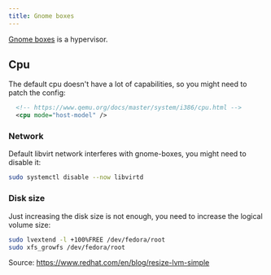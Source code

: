 ```yaml
---
title: Gnome boxes
---
```


[Gnome boxes](https://apps.gnome.org/Boxes/) is a hypervisor.

## Cpu

The default cpu doesn't have a lot of capabilities, so you might need to patch
the config:

```xml
  <!-- https://www.qemu.org/docs/master/system/i386/cpu.html -->
  <cpu mode="host-model" />
```

### Network

Default libvirt network interferes with gnome-boxes, you might need to disable it:

```sh
sudo systemctl disable --now libvirtd
```

### Disk size

Just increasing the disk size is not enough, you need to increase the logical volume
size:

```sh
sudo lvextend -l +100%FREE /dev/fedora/root
sudo xfs_growfs /dev/fedora/root
```

Source: https://www.redhat.com/en/blog/resize-lvm-simple
